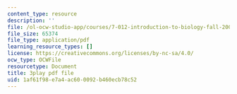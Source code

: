 ```yaml
---
content_type: resource
description: ''
file: /ol-ocw-studio-app/courses/7-012-introduction-to-biology-fall-2004/1af61f98e7a4ac600092b460ecb78c52_dENgjMVCHaA.pdf
file_size: 65374
file_type: application/pdf
learning_resource_types: []
license: https://creativecommons.org/licenses/by-nc-sa/4.0/
ocw_type: OCWFile
resourcetype: Document
title: 3play pdf file
uid: 1af61f98-e7a4-ac60-0092-b460ecb78c52
---
```


